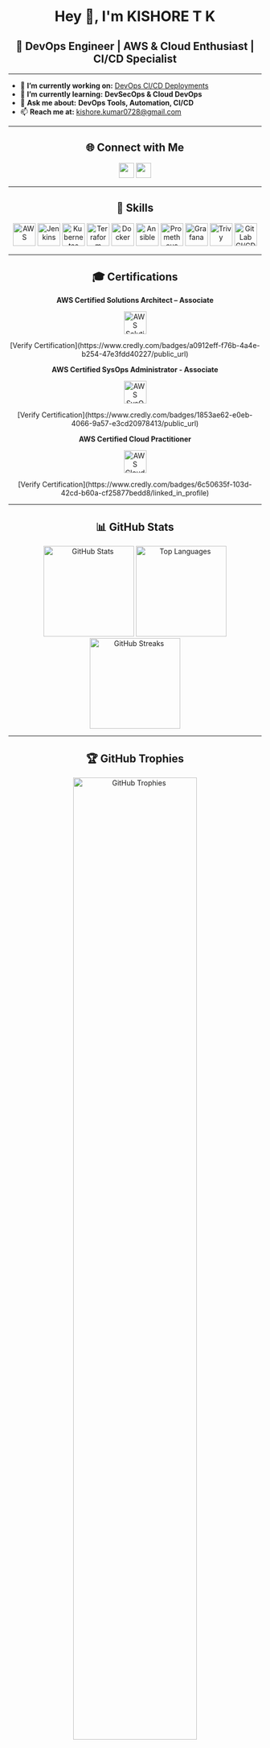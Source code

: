<h1 align="center">Hey 👋, I'm KISHORE T K</h1>
<h2 align="center">🚀 DevOps Engineer | AWS & Cloud Enthusiast | CI/CD Specialist</h2>

---

- 🔭 **I’m currently working on:** [DevOps CI/CD Deployments](https://github.com/kishoretk12)
- 🌱 **I’m currently learning:** **DevSecOps & Cloud DevOps**
- 💬 **Ask me about:** **DevOps Tools, Automation, CI/CD**
- 📫 **Reach me at:** [kishore.kumar0728@gmail.com](mailto:kishore.kumar0728@gmail.com)

---

<h2 align="center">🌐 Connect with Me</h2>

<div align="center">
  <a href="https://linkedin.com/in/kishore-tk" target="_blank"><img src="https://img.shields.io/badge/LinkedIn-0077B5?style=for-the-badge&logo=linkedin&logoColor=white" height="30" /></a>
  <a href="mailto:kishore.kumar0728@gmail.com"><img src="https://img.shields.io/badge/Email-D14836?style=for-the-badge&logo=gmail&logoColor=white" height="30" /></a>
</div>

---

<h2 align="center">🚀 Skills</h2>

<div align="center">
  <img src="https://img.shields.io/badge/AWS-FF9900?style=for-the-badge&logo=amazon-aws&logoColor=white" alt="AWS" height="45" />
  <img src="https://img.shields.io/badge/Jenkins-D24939?style=for-the-badge&logo=jenkins&logoColor=white" alt="Jenkins" height="45" />
  <img src="https://img.shields.io/badge/Kubernetes-326CE5?style=for-the-badge&logo=kubernetes&logoColor=white" alt="Kubernetes" height="45" />
  <img src="https://img.shields.io/badge/Terraform-623CE4?style=for-the-badge&logo=terraform&logoColor=white" alt="Terraform" height="45" />
  <img src="https://img.shields.io/badge/Docker-2496ED?style=for-the-badge&logo=docker&logoColor=white" alt="Docker" height="45" />
  <img src="https://img.shields.io/badge/Ansible-EE0000?style=for-the-badge&logo=ansible&logoColor=white" alt="Ansible" height="45" />
  <img src="https://img.shields.io/badge/Prometheus-E6522C?style=for-the-badge&logo=prometheus&logoColor=white" alt="Prometheus" height="45" />
  <img src="https://img.shields.io/badge/Grafana-F46800?style=for-the-badge&logo=grafana&logoColor=white" alt="Grafana" height="45" />
  <img src="https://img.shields.io/badge/Trivy-383838?style=for-the-badge&logo=trivy&logoColor=white" alt="Trivy" height="45" />
  <img src="https://img.shields.io/badge/GitLab-CI%2FCD-FCA121?style=for-the-badge&logo=gitlab&logoColor=white" alt="GitLab CI/CD" height="45" />
</div>

---

<h2 align="center">🎓 Certifications</h2>

<div align="center">
  <p align="center"><strong>AWS Certified Solutions Architect – Associate</strong></p>
  <a href="https://www.credly.com/badges/a0912eff-f76b-4a4e-b254-47e3fdd40227/public_url" target="_blank"><img src="https://img.shields.io/badge/AWS%20Certified-Solutions%20Architect-FF9900?style=for-the-badge&logo=amazon-aws&logoColor=white" alt="AWS Solutions Architect Certification" height="45" /></a>
  <p align="center">[Verify Certification](https://www.credly.com/badges/a0912eff-f76b-4a4e-b254-47e3fdd40227/public_url)</p>
</div>

<div align="center">
  <p align="center"><strong>AWS Certified SysOps Administrator - Associate</strong></p>
  <a href="https://www.credly.com/badges/1853ae62-e0eb-4066-9a57-e3cd20978413/public_url" target="_blank"><img src="https://img.shields.io/badge/AWS%20Certified-SysOps%20Administrator-FF9900?style=for-the-badge&logo=amazon-aws&logoColor=white" alt="AWS SysOps Certification" height="45" /></a>
  <p align="center">[Verify Certification](https://www.credly.com/badges/1853ae62-e0eb-4066-9a57-e3cd20978413/public_url)</p>
</div>

<div align="center">
  <p align="center"><strong>AWS Certified Cloud Practitioner</strong></p>
  <a href="https://www.credly.com/badges/6c50635f-103d-42cd-b60a-cf25877bedd8/linked_in_profile" target="_blank"><img src="https://img.shields.io/badge/AWS%20Certified-Cloud%20Practitioner-FF9900?style=for-the-badge&logo=amazon-aws&logoColor=white" alt="AWS Cloud Practitioner Certification" height="45" /></a>
  <p align="center">[Verify Certification](https://www.credly.com/badges/6c50635f-103d-42cd-b60a-cf25877bedd8/linked_in_profile)</p>
</div>

---

<h2 align="center">📊 GitHub Stats</h2>

<div align="center">
  <img src="https://github-readme-stats.vercel.app/api?username=kishoretk12&show_icons=true&theme=tokyonight&include_all_commits=true&count_private=true" alt="GitHub Stats" height="180em" />
  <img src="https://github-readme-stats.vercel.app/api/top-langs/?username=kishoretk12&layout=compact&theme=tokyonight" alt="Top Languages" height="180em" />
  <img src="https://github-readme-streak-stats.herokuapp.com/?user=kishoretk12&theme=tokyonight" alt="GitHub Streaks" height="180em" />
</div>

---

<h2 align="center">🏆 GitHub Trophies</h2>

<div align="center">
  <img src="https://github-profile-trophy.vercel.app/?username=kishoretk12&theme=onedark&column=4&margin-w=15&margin-h=15" alt="GitHub Trophies" style="width: 70%;" />
</div>

---

<p align="center">
  <img src="https://github.com/kishoretk12/kishoretk12/blob/main/assets/footer.gif" alt="Footer Animation" style="width: 80%; border-radius: 20px;" />
</p>
